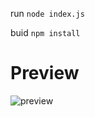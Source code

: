 run `node index.js`

buid `npm install`
# Preview
![preview](https://cdn.discordapp.com/attachments/1335597135202353224/1384140198052630549/Screenshot_20250616-185850_Discord.jpg?ex=68515883&is=68500703&hm=c2ef63d640dda38cd9ddab34ea2c6ec6011f17446923080c271705b8550ce45e&)
